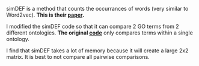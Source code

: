 simDEF is a method that counts the occurrances of words (very similar to Word2vec). **This is their [paper](https://www.ncbi.nlm.nih.gov/pubmed/26708333).**

I modified the simDEF code so that it can compare 2 GO terms from 2 different ontologies. **The original [code](https://github.com/ahmadpgh/simDEF)** only compares terms within a single ontology. 

I find that simDEF takes a lot of memory because it will create a large 2x2 matrix. It is best to not compare all pairwise comparisons. 
